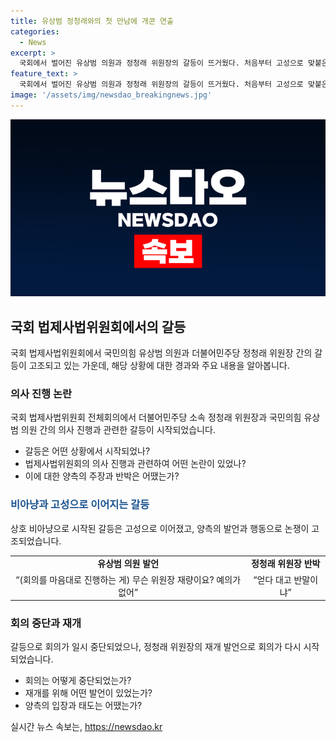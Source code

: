 ```yaml
---
title: 유상범 정청래와의 첫 만남에 개콘 연출
categories:
  - News
excerpt: >
  국회에서 벌어진 유상범 의원과 정청래 위원장의 갈등이 뜨거웠다. 처음부터 고성으로 맞붙은 둘은 상당히 격한 상견례를 벌였고, 이에 더해 유 의원이 정 위원장과의 푸는 자리가 필요하다고 발언하며 논란을 불러일으켰다. 또한, 정 의원이 유 의원에게 국회법 공부 좀 하고 오세요라고 말하자 유 의원이 공부는 내가 좀 더 잘하지 않겠어요? 국회법은?이라고 반박했다.양측의 강한 대립은 회의가 중단된 상황을 초래했다.
feature_text: >
  국회에서 벌어진 유상범 의원과 정청래 위원장의 갈등이 뜨거웠다. 처음부터 고성으로 맞붙은 둘은 상당히 격한 상견례를 벌였고, 이에 더해 유 의원이 정 위원장과의 푸는 자리가 필요하다고 발언하며 논란을 불러일으켰다. 또한, 정 의원이 유 의원에게 국회법 공부 좀 하고 오세요라고 말하자 유 의원이 공부는 내가 좀 더 잘하지 않겠어요? 국회법은?이라고 반박했다.양측의 강한 대립은 회의가 중단된 상황을 초래했다.
image: '/assets/img/newsdao_breakingnews.jpg'
---
```


<p><img src="/assets/img/newsdao_breakingnews.jpg" alt="pcversion 속보" /></p>

<h2 data-ke-size="size26">국회 법제사법위원회에서의 갈등</h2>

<p data-ke-size="size16">국회 법제사법위원회에서 국민의힘 유상범 의원과 더불어민주당 정청래 위원장 간의 갈등이 고조되고 있는 가운데, 해당 상황에 대한 경과와 주요 내용을 알아봅니다.</p>

<h3>의사 진행 논란</h3>

<p data-ke-size="size16">국회 법제사법위원회 전체회의에서 더불어민주당 소속 정청래 위원장과 국민의힘 유상범 의원 간의 의사 진행과 관련한 갈등이 시작되었습니다.</p>

<ul>
<li>갈등은 어떤 상황에서 시작되었나?</li>
<li>법제사법위원회의 의사 진행과 관련하여 어떤 논란이 있었나?</li>
<li>이에 대한 양측의 주장과 반박은 어땠는가?</li>
</ul>

<h3><b><span style="color: #1a5490;">비아냥과 고성으로 이어지는 갈등</span></b></h3>

<p data-ke-size="size16">상호 비아냥으로 시작된 갈등은 고성으로 이어졌고, 양측의 발언과 행동으로 논쟁이 고조되었습니다.</p>

<table>
  <tr>
    <td style="text-align: center; height: 17px;"><b>유상범 의원 발언</b></td>
    <td style="text-align: center; height: 17px;"><b>정청래 위원장 반박</b></td>
  </tr>
  <tr>
    <td style="text-align: center; height: 17px;">“(회의를 마음대로 진행하는 게) 무슨 위원장 재량이요? 예의가 없어”</td>
    <td style="text-align: center; height: 17px;">“얻다 대고 반말이냐”</td>
  </tr>
</table>

<h3>회의 중단과 재개</h3>

<p data-ke-size="size16">갈등으로 회의가 일시 중단되었으나, 정청래 위원장의 재개 발언으로 회의가 다시 시작되었습니다.</p>

<ul>
  <li>회의는 어떻게 중단되었는가?</li>
  <li>재개를 위해 어떤 발언이 있었는가?</li>
  <li>양측의 입장과 태도는 어땠는가?</li>
</ul>
실시간 뉴스 속보는, <a href="https://newsdao.kr" rel="dofollow">https://newsdao.kr</a>


